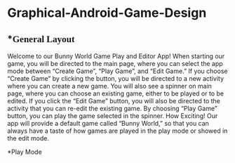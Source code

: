 # Graphical-Android-Game-Design
*<font face="黑体">General Layout</font>
----
Welcome to our Bunny World Game Play and Editor App! When starting our game, you will be directed to the main page, where you can select the app mode between “Create Game”, “Play Game”, and “Edit Game.” If you choose “Create Game”  by clicking the button, you will be directed to a new activity where you can create a new game. You will also see a spinner on main page, where you can choose an existing game, either to be played or to be edited. If you click the “Edit Game” button, you will also be directed to the activity that you can re-edit the existing game. By choosing “Play Game” button, you can play the game selected in the spinner. How Exciting! Our app will provide a default game called “Bunny World,” so that you can always have a taste of how games are played in the play mode or showed in the edit mode.

*Play Mode
